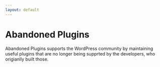 ```yaml
---
layout: default
---
```


# Abandoned Plugins

Abandoned Plugins supports the WordPress community by maintaining useful plugins that are no longer being supprted by the developers, who origianlly built those.